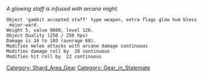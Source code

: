 *A glowing staff is infused with arcane might.*

`Object 'gambit accepted staff' type weapon, extra flags glow hum bless major-ward.`  
`Weight 5, value 9600, level 126.`  
`Object Quality (250 / 250 hps)`  
`Damage is 34 to 103 (average 68).`  
`Modifies melee attacks with arcane damage continuous`  
`Modifies damage roll by  28 continuous`  
`Modifies hit roll by  22 continuous`

[Category: Shard_Area_Gear](Category:_Shard_Area_Gear "wikilink")
[Category: Gear_in_Stalemate](Category:_Gear_in_Stalemate "wikilink")
